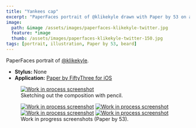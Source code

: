 ```yaml
---
title: "Yankees cap"
excerpt: "PaperFaces portrait of @klikekyle drawn with Paper by 53 on an iPad."
image: 
  path: &image /assets/images/paperfaces-klikekyle-twitter.jpg 
  feature: *image
  thumb: /assets/images/paperfaces-klikekyle-twitter-150.jpg
tags: [portrait, illustration, Paper by 53, beard]
---
```


PaperFaces portrait of <a href="http://twitter.com/klikekyle">@klikekyle</a>.

* **Stylus:** None
* **Application:** [Paper by FiftyThree for iOS](http://www.fiftythree.com/paper)

<figure>
	<a href="{{ site.url }}/assets/images/paperfaces-klikekyle-process-1-lg.jpg"><img src="{{ site.url }}/assets/images/paperfaces-klikekyle-process-1-750.jpg" alt="Work in process screenshot"></a>
	<figcaption>Sketching out the composition with pencil.</figcaption>
</figure>

<figure class="half">
	<a href="{{ site.url }}/assets/images/paperfaces-klikekyle-process-2-lg.jpg"><img src="{{ site.url }}/assets/images/paperfaces-klikekyle-process-2-600.jpg" alt="Work in process screenshot"></a>
	<a href="{{ site.url }}/assets/images/paperfaces-klikekyle-process-3-lg.jpg"><img src="{{ site.url }}/assets/images/paperfaces-klikekyle-process-3-600.jpg" alt="Work in process screenshot"></a>
	<a href="{{ site.url }}/assets/images/paperfaces-klikekyle-process-4-lg.jpg"><img src="{{ site.url }}/assets/images/paperfaces-klikekyle-process-4-600.jpg" alt="Work in process screenshot"></a>
	<a href="{{ site.url }}/assets/images/paperfaces-klikekyle-process-5-lg.jpg"><img src="{{ site.url }}/assets/images/paperfaces-klikekyle-process-5-600.jpg" alt="Work in process screenshot"></a>
	<figcaption>Work in progress screenshots (Paper by 53).</figcaption>
</figure>
